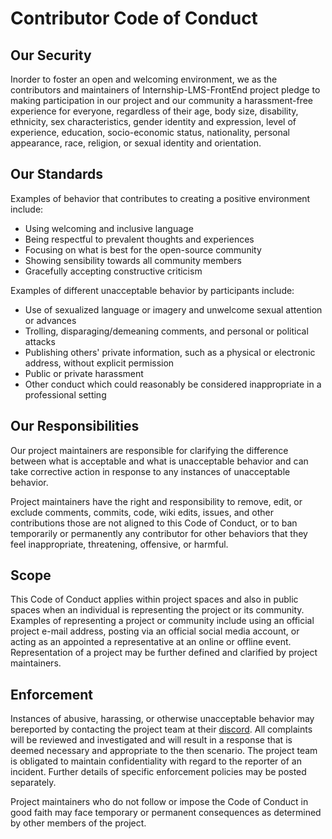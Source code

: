 # Contributor Code of Conduct

## Our Security

Inorder to foster an open and welcoming environment, we as the contributors and maintainers of Internship-LMS-FrontEnd project pledge to making participation in our project and our community a harassment-free experience for everyone, regardless of their age, body size, disability, ethnicity, sex characteristics, gender identity and expression, level of experience, education, socio-economic status, nationality, personal appearance, race, religion, or sexual identity and orientation.

## Our Standards

Examples of behavior that contributes to creating a positive environment include:


* Using welcoming and inclusive language
* Being respectful to prevalent thoughts and experiences
* Focusing on what is best for the open-source community
* Showing sensibility towards all community members
* Gracefully accepting constructive criticism

Examples of different unacceptable behavior by participants include:

* Use of sexualized language or imagery and unwelcome sexual attention or advances
* Trolling, disparaging/demeaning comments, and personal or political attacks
* Publishing others' private information, such as a physical or electronic address, without explicit permission
* Public or private harassment
* Other conduct which could reasonably be considered inappropriate in a  professional setting


## Our Responsibilities

Our project maintainers are responsible for clarifying the difference between what is acceptable and what is unacceptable behavior and can take corrective action in response to any instances of unacceptable behavior.

Project maintainers have the right and responsibility to remove, edit, or exclude comments, commits, code, wiki edits, issues, and other contributions those are not aligned to this Code of Conduct, or to ban temporarily or permanently any contributor for other behaviors that they feel inappropriate, threatening, offensive, or harmful.

## Scope

This Code of Conduct applies  within project spaces and also in public spaces when an individual is representing the project or its community. Examples of representing a project or community include using an official project e-mail address, posting via an official social media account, or acting as an appointed a representative at an online or offline event. Representation of a project may be further defined and clarified by project maintainers.

## Enforcement

Instances of abusive, harassing, or otherwise unacceptable behavior may bereported by contacting the project team at their [discord](https://discord.com/channels/731001496417730611/790974003011518474). All complaints will be reviewed and investigated and will result in a response that is deemed necessary and appropriate to the then scenario. The project team is obligated to maintain confidentiality with regard to the reporter of an incident. Further details of specific enforcement policies may be posted separately.

Project maintainers who do not follow or impose the Code of Conduct in good faith may face temporary or permanent consequences as determined by other members of the project.
